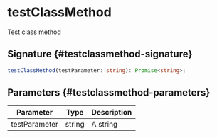 # testClassMethod

Test class method

## Signature {#testclassmethod-signature}

```typescript
testClassMethod(testParameter: string): Promise<string>;
```

## Parameters {#testclassmethod-parameters}

|  Parameter | Type | Description |
|  --- | --- | --- |
|  testParameter | string | A string |